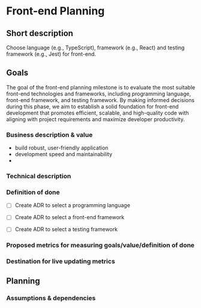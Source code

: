 # Front-end Planning

## Short description

Choose language (e.g., TypeScript), framework (e.g., React) and testing framework (e.g., Jest) for front-end.


## Goals

The goal of the front-end planning milestone is to evaluate the most suitable front-end technologies and frameworks, including programming language, front-end framework, and testing framework. By making informed decisions during this phase, we aim to establish a solid foundation for front-end development that promotes efficient, scalable, and high-quality code with aligning with project requirements and maximize developer productivity. 

### Business description & value

- build robust, user-friendly application
- development speed and maintainability
- 

### Technical description


### Definition of done

- [ ] Create ADR to select a programming language
- [ ] Create ADR to select a front-end framework
- [ ] Create ADR to select a testing framework


### Proposed metrics for measuring goals/value/definition of done



### Destination for live updating metrics



## Planning

### Assumptions & dependencies

